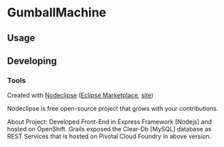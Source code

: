 
# GumballMachine



## Usage



## Developing



### Tools

Created with [Nodeclipse](https://github.com/Nodeclipse/nodeclipse-1)
 ([Eclipse Marketplace](http://marketplace.eclipse.org/content/nodeclipse), [site](http://www.nodeclipse.org)) 
 

Nodeclipse is free open-source project that grows with your contributions.

About Project:  Developed Front-End in Express Framework [Nodejs] and hosted on OpenShift. Grails exposed the Clear-Db [MySQL] database as REST Services that is hosted on Pivotal Cloud Foundry in above version.
